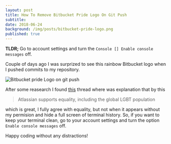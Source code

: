 ```yaml
---
layout: post
title: How To Remove Bitbucket Pride Logo On Git Push
subtitle:
date: 2018-06-24
background: /img/posts/bitbucket-pride-logo.png
published: true
---
```


**TLDR;** Go to account settings and turn the ```Console [] Enable console messages``` off.

Couple of days ago I was surprized to see this rainbow Bitbucket logo when I pushed commits to my repository.

![Bitbucket pride Logo on git push]({{site.baseurl}}img/posts/bitbucket-pride-logo-terminal.png)

After some reasearch I found [this](https://community.atlassian.com/t5/Bitbucket-discussions/Do-we-really-need-ascii-art-in-a-push-response/td-p/599644) thread where was explanation that by this

> Atlassian supports equality, including the global LGBT population

which is great, I fully agree with equality, but not when it appears without my permision and hide a full screen of terminal history.
So, if you want to keep your terminal clean, go to your account settings and turn the option `Enable console messages` off.

Happy coding without any distractions!


